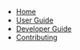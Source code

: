 * [Home](/)
* [User Guide](USER-GUIDE.md)
* [Developer Guide](DEVELOPER-GUIDE.md)
* [Contributing](CONTRIBUTING.md)
